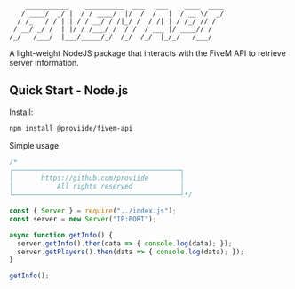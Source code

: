 ```
    ___________    __________  ___   ___    ____  ____
   / ____/  _/ |  / / ____/  |/  /  /   |  / __ \/  _/
  / /_   / / | | / / __/ / /|_/ /  / /| | / /_/ // /  
 / __/ _/ /  | |/ / /___/ /  / /  / ___ |/ ____// /   
/_/   /___/  |___/_____/_/  /_/  /_/  |_/_/   /___/  

```
A light-weight NodeJS package that interacts with the FiveM API to retrieve server information.

Quick Start - Node.js
-------------------------

Install:

```sh
npm install @proviide/fivem-api
```

Simple usage:
```js
/*
┌──────────────────────────────────────────┐
│       https://github.com/proviide        │
│           All rights reserved            │
└──────────────────────────────────────────┘*/

const { Server } = require("../index.js");
const server = new Server("IP:PORT");

async function getInfo() {
  server.getInfo().then(data => { console.log(data); });
  server.getPlayers().then(data => { console.log(data); });
}

getInfo();
```
